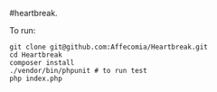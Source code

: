 #heartbreak.

To run:

```
git clone git@github.com:Affecomia/Heartbreak.git
cd Heartbreak
composer install
./vendor/bin/phpunit # to run test
php index.php
```